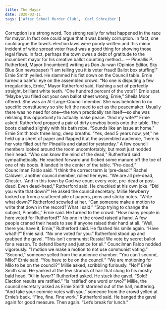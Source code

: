```yaml
---
title: The Mayor
date: 2020-03-11
tags: ['After School Murder Club', 'Carl Schreiber']
---
```


Corruption is a strong word. Too strong really for what happened in the race for mayor. In fact one could argue that it was barely corruption. In fact, one could argue the town’s election laws were poorly written and this minor incident of wide spread voter fraud was a good thing for showing those legal flaws. In fact, perhaps the town owes a debt of gratitude to the incumbent mayor for his creative ballot counting method... — Pineallis P. Rutherford, Mayor (Incumbent) writing as Don Ju-wan (Opinion Editor, Sky Blue Sun newspaper) “I am telling you it is voter fraud!  Ballot box stuffing!” Ernie Smith yelled.  He slammed his fist down on the Council table.  Ernie turned a baleful eye on the assembled crowd. “No one is disputing a few irregularities, Ernie,” Mayor Rutherford said, flashing a set of perfectly straight, brilliant white teeth. “One hundred percent of the vote?” Ernie spat. “Maybe you filled out your own ballot sheet wrong, Ernie,” Sheila Moor offered.  She was an At-Large-Council member.  She was beholden to no specific constituency so she felt the need to act as the peacemaker.  Usually there was no need for one—the town practically ran itself—so she was relishing this opportunity to actually make peace. “And my wife?” Ernie asked. Rutherford propped a pair of dirty cowboy boots onto the table. The boots clashed slightly with his bath robe. “Sounds like an issue at home.” Ernie Smith took three long, deep breaths. “Yes, dead 5 years now, yet,” he held up a sheet of paper and flapped it at the assembled audience, “here is her vote filled out for Pineallis and dated for yesterday.” A few council members looked around the room uncomfortably, but most just nodded their head. “Who can know the mind of the dead,” Rutherford said sympathetically. He reached forward and flicked some manure off the toe of one of his boots.  It landed in the center of the table. “Pre-dead,” Councilman Faldo said. “I think the correct term is ‘pre-dead’.” Rachel Caldwell, another council member, rolled her eyes. “We are all pre-dead, Chester. “And in this town by God we count every vote, pre-dead or post-dead.  Even dead-head,” Rutherford said.  He chuckled at his own joke.  “Did you write that down?” He asked the council secretary. Millie Newberry looked up from a scattered pile of papers, pens and sticky notes.  “Write what down?” Rutherford scowled at her. “Can someone make a motion to write that down in the record?  What I said.” “Stop trying to change the subject, Pineallis,” Ernie said.  He turned to the crowd.  “How many people in here voted for Rutherford?” No one in the crowd raised a hand. A few people craned their heads to see if anyone raised their hand at all. “Well, there you have it, Ernie,” Rutherford said. He flashed his smile again. “Have what!!?” Ernie said.  “No one voted for you.” Rutherford stood up and grabbed the gavel. “This isn’t communist Russia! We vote by secret ballot for a reason.  To defend liberty and justice for all.” Councilman Faldo nodded vigorously.  “I motion we make a motion to not use communist voting.” “Second,” someone yelled from the audience chamber. “You can’t second, Milo!” Ernie said.  “You have to be on the council.” “We are motioning for Milo to be on the council?” Millie asked, scribbling furiously. “No!” Ernie Smith said.  He yanked at the few strands of hair that clung to his mostly bald head. “All in favor?” Rutherford asked. He stuck the gavel. “Sold! Election results are ratified.” “Is ‘ratified’ one word or two?” Millie, the council secretary asked as Ernie Smith stormed out of the hall, muttering. “And take your commie votes with you,” someone from the crowd yelled at Ernie’s back. “Fine, fine. Fine work,” Rutherford said. He banged the gavel again for good measure. Then again. “Let’s break for lunch.”
